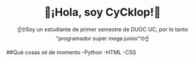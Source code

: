<div align="center">
<h1 align="center">🙌¡Hola, soy CyCklop!🙌</h1>
</div>
<div align="center">
  <p>☝️🤓Soy un estudiante de primer semestre de DUOC UC, por lo tanto "programador super mega junior"🤓☝️</p>
</div>
<div></div>
<div>
  ##Qué cosas sé de momento
  -Python
  -HTML
  -CSS
</div>
